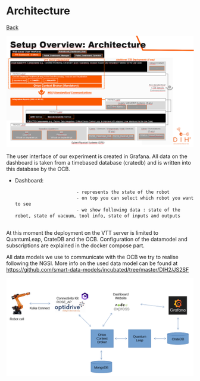 # Architecture

[Back](README.md)

![Overview Architecture](./images/architecture.png)

The user interface of our experiment is created in Grafana. All data on the dashboard is taken from a timebased database (cratedb) and is written into this database by the OCB.

- Dashboard: 

                             - represents the state of the robot
                             - on top you can select which robot you want to see
                             - we show following data : state of the robot, state of vacuum, tool info, state of inputs and outputs
                         ​                          
                         

At this moment the deployment on the VTT server is limited to QuantumLeap, CrateDB and the OCB. 
Configuration of the datamodel and subscriptions are explained in the docker compose part.

All data models we use to communicate with the OCB we try to realise following the NGSI. More info on the used data model can be found at https://github.com/smart-data-models/incubated/tree/master/DIH2/JS2SF





![image-20210506130552359](images/image-20210506130552359.png)

